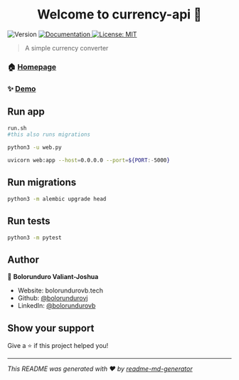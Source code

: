 <h1 align="center">Welcome to currency-api 👋</h1>
<p>
  <img alt="Version" src="https://img.shields.io/badge/version-1-blue.svg?cacheSeconds=2592000" />
  <a href="https://mdcurrency-api.herokuapp.com/docs" target="_blank">
    <img alt="Documentation" src="https://img.shields.io/badge/documentation-yes-brightgreen.svg" />
  </a>
  <a href="#" target="_blank">
    <img alt="License: MIT" src="https://img.shields.io/badge/License-MIT-yellow.svg" />
  </a>
</p>

> A simple currency converter

### 🏠 [Homepage](https://mdcurrency-api.herokuapp.com/docs)

### ✨ [Demo](https://mdcurrency-api.herokuapp.com/docs)

## Run app

```sh
run.sh
#this also runs migrations 
```

```sh
python3 -u web.py 
```

```sh
uvicorn web:app --host=0.0.0.0 --port=${PORT:-5000} 
```

## Run migrations

```sh
python3 -m alembic upgrade head
```

## Run tests

```sh
python3 -m pytest
```

## Author

👤 **Bolorunduro Valiant-Joshua**

* Website: bolorundurovb.tech
* Github: [@bolorundurovj](https://github.com/bolorundurovj)
* LinkedIn: [@bolorundurovb](https://linkedin.com/in/bolorundurovb)

## Show your support

Give a ⭐️ if this project helped you!

***
_This README was generated with ❤️ by [readme-md-generator](https://github.com/kefranabg/readme-md-generator)_
